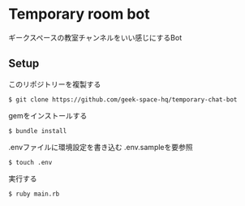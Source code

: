 # Temporary room bot

ギークスペースの教室チャンネルをいい感じにするBot

## Setup

このリポジトリーを複製する
```
$ git clone https://github.com/geek-space-hq/temporary-chat-bot
```

gemをインストールする
```
$ bundle install
```

.envファイルに環境設定を書き込む
.env.sampleを要参照　
```
$ touch .env
```

実行する
```
$ ruby main.rb
```
